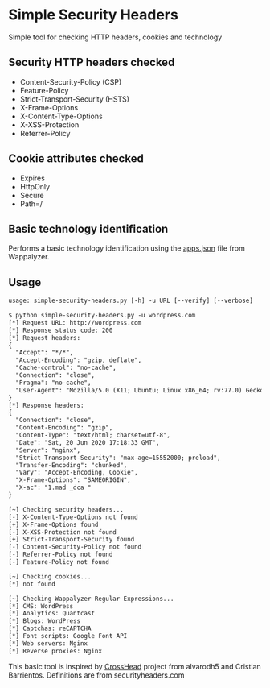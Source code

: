 # Simple Security Headers

Simple tool for checking HTTP headers, cookies and technology

## Security HTTP headers checked
- Content-Security-Policy (CSP)
- Feature-Policy
- Strict-Transport-Security (HSTS)
- X-Frame-Options
- X-Content-Type-Options
- X-XSS-Protection
- Referrer-Policy

## Cookie attributes checked
- Expires
- HttpOnly
- Secure
- Path=/

## Basic technology identification

Performs a basic technology identification using the [apps.json](https://raw.githubusercontent.com/AliasIO/Wappalyzer/master/src/apps.json) file from Wappalyzer.

## Usage

```txt
usage: simple-security-headers.py [-h] -u URL [--verify] [--verbose]
```

```txt
$ python simple-security-headers.py -u wordpress.com
[*] Request URL: http://wordpress.com
[*] Response status code: 200
[*] Request headers:
{
  "Accept": "*/*",
  "Accept-Encoding": "gzip, deflate",
  "Cache-control": "no-cache",
  "Connection": "close",
  "Pragma": "no-cache",
  "User-Agent": "Mozilla/5.0 (X11; Ubuntu; Linux x86_64; rv:77.0) Gecko/20100101 Firefox/77.0"
}
[*] Response headers:
{
  "Connection": "close",
  "Content-Encoding": "gzip",
  "Content-Type": "text/html; charset=utf-8",
  "Date": "Sat, 20 Jun 2020 17:18:33 GMT",
  "Server": "nginx",
  "Strict-Transport-Security": "max-age=15552000; preload",
  "Transfer-Encoding": "chunked",
  "Vary": "Accept-Encoding, Cookie",
  "X-Frame-Options": "SAMEORIGIN",
  "X-ac": "1.mad _dca "
}

[~] Checking security headers...
[-] X-Content-Type-Options not found
[+] X-Frame-Options found
[-] X-XSS-Protection not found
[+] Strict-Transport-Security found
[-] Content-Security-Policy not found
[-] Referrer-Policy not found
[-] Feature-Policy not found

[~] Checking cookies...
[*] not found

[~] Checking Wappalyzer Regular Expressions...
[*] CMS: WordPress
[*] Analytics: Quantcast
[*] Blogs: WordPress
[*] Captchas: reCAPTCHA
[*] Font scripts: Google Font API
[*] Web servers: Nginx
[*] Reverse proxies: Nginx
```


This basic tool is inspired by [CrossHead](https://github.com/alvarodh5/CrossHead) project from alvarodh5 and Cristian Barrientos. Definitions are from securityheaders.com
